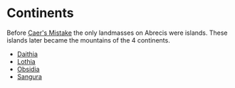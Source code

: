# Continents

<meta property="og:description" content="Before Caer's Mistake, the only landmasses on Abrecis were islands. These islands later became the mountains of the 4 continents.">

Before [Caer's Mistake](../../history/cataclysms/caers-mistake.md) the only landmasses on Abrecis were islands. These islands later became the mountains of the 4 continents.

- [Daithia](daithia.md)
- [Lothia](lothia.md)
- [Obsidia](obsidia.md)
- [Sangura](sangura.md)